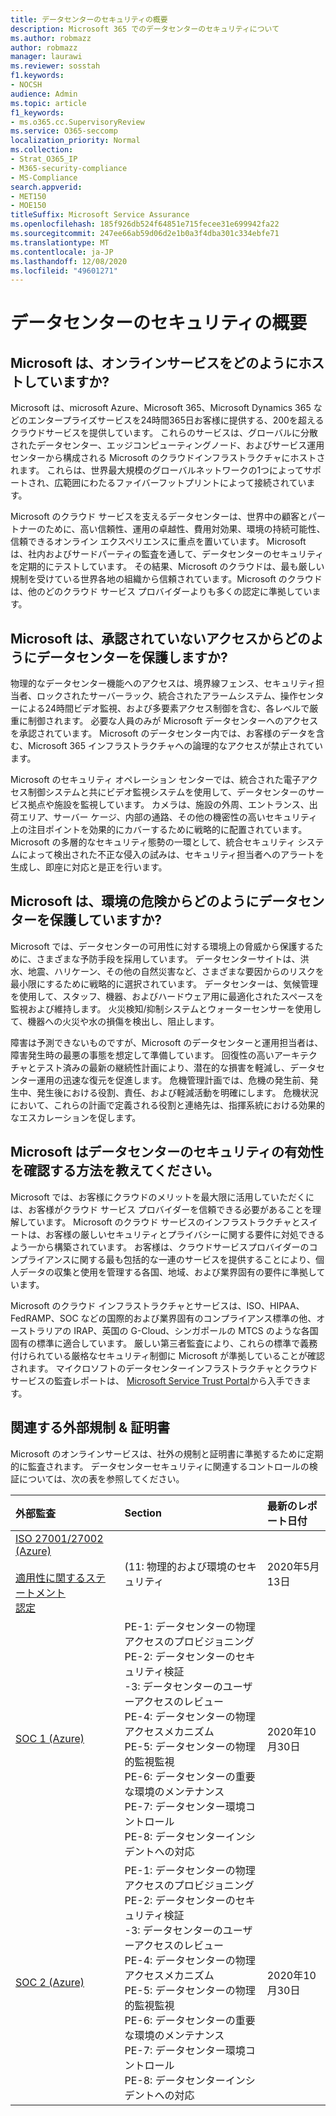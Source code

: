 ```yaml
---
title: データセンターのセキュリティの概要
description: Microsoft 365 でのデータセンターのセキュリティについて
ms.author: robmazz
author: robmazz
manager: laurawi
ms.reviewer: sosstah
f1.keywords:
- NOCSH
audience: Admin
ms.topic: article
f1_keywords:
- ms.o365.cc.SupervisoryReview
ms.service: O365-seccomp
localization_priority: Normal
ms.collection:
- Strat_O365_IP
- M365-security-compliance
- MS-Compliance
search.appverid:
- MET150
- MOE150
titleSuffix: Microsoft Service Assurance
ms.openlocfilehash: 185f926db524f64851e715fecee31e699942fa22
ms.sourcegitcommit: 247ee66ab59d06d2e1b0a3f4dba301c334ebfe71
ms.translationtype: MT
ms.contentlocale: ja-JP
ms.lasthandoff: 12/08/2020
ms.locfileid: "49601271"
---
```

# <a name="datacenter-security-overview"></a>データセンターのセキュリティの概要

## <a name="how-does-microsoft-host-its-online-services"></a>Microsoft は、オンラインサービスをどのようにホストしていますか?

Microsoft は、microsoft Azure、Microsoft 365、Microsoft Dynamics 365 などのエンタープライズサービスを24時間365日お客様に提供する、200を超えるクラウドサービスを提供しています。 これらのサービスは、グローバルに分散されたデータセンター、エッジコンピューティングノード、およびサービス運用センターから構成される Microsoft のクラウドインフラストラクチャにホストされます。 これらは、世界最大規模のグローバルネットワークの1つによってサポートされ、広範囲にわたるファイバーフットプリントによって接続されています。

Microsoft のクラウド サービスを支えるデータセンターは、世界中の顧客とパートナーのために、高い信頼性、運用の卓越性、費用対効果、環境の持続可能性、信頼できるオンライン エクスペリエンスに重点を置いています。 Microsoft は、社内およびサードパーティの監査を通して、データセンターのセキュリティを定期的にテストしています。 その結果、Microsoft のクラウドは、最も厳しい規制を受けている世界各地の組織から信頼されています。Microsoft のクラウドは、他のどのクラウド サービス プロバイダーよりも多くの認定に準拠しています。

## <a name="how-does-microsoft-protect-its-datacenters-from-unauthorized-access"></a>Microsoft は、承認されていないアクセスからどのようにデータセンターを保護しますか?

物理的なデータセンター機能へのアクセスは、境界線フェンス、セキュリティ担当者、ロックされたサーバーラック、統合されたアラームシステム、操作センターによる24時間ビデオ監視、および多要素アクセス制御を含む、各レベルで厳重に制御されます。 必要な人員のみが Microsoft データセンターへのアクセスを承認されています。 Microsoft のデータセンター内では、お客様のデータを含む、Microsoft 365 インフラストラクチャへの論理的なアクセスが禁止されています。

Microsoft のセキュリティ オペレーション センターでは、統合された電子アクセス制御システムと共にビデオ監視システムを使用して、データセンターのサービス拠点や施設を監視しています。 カメラは、施設の外周、エントランス、出荷エリア、サーバー ケージ、内部の通路、その他の機密性の高いセキュリティ上の注目ポイントを効果的にカバーするために戦略的に配置されています。 Microsoft の多層的なセキュリティ態勢の一環として、統合セキュリティ システムによって検出された不正な侵入の試みは、セキュリティ担当者へのアラートを生成し、即座に対応と是正を行います。

## <a name="how-does-microsoft-protect-its-datacenters-from-environmental-hazards"></a>Microsoft は、環境の危険からどのようにデータセンターを保護していますか?

Microsoft では、データセンターの可用性に対する環境上の脅威から保護するために、さまざまな予防手段を採用しています。 データセンターサイトは、洪水、地震、ハリケーン、その他の自然災害など、さまざまな要因からのリスクを最小限にするために戦略的に選択されています。 データセンターは、気候管理を使用して、スタッフ、機器、およびハードウェア用に最適化されたスペースを監視および維持します。 火災検知/抑制システムとウォーターセンサーを使用して、機器への火災や水の損傷を検出し、阻止します。

障害は予測できないものですが、Microsoft のデータセンターと運用担当者は、障害発生時の最悪の事態を想定して準備しています。 回復性の高いアーキテクチャとテスト済みの最新の継続性計画により、潜在的な損害を軽減し、データセンター運用の迅速な復元を促進します。 危機管理計画では、危機の発生前、発生中、発生後における役割、責任、および軽減活動を明確にします。 危機状況において、これらの計画で定義される役割と連絡先は、指揮系統における効果的なエスカレーションを促します。

## <a name="how-does-microsoft-verify-the-effectiveness-of-datacenter-security"></a>Microsoft はデータセンターのセキュリティの有効性を確認する方法を教えてください。

Microsoft では、お客様にクラウドのメリットを最大限に活用していただくには、お客様がクラウド サービス プロバイダーを信頼できる必要があることを理解しています。 Microsoft のクラウド サービスのインフラストラクチャとスイートは、お客様の厳しいセキュリティとプライバシーに関する要件に対処できるよう一から構築されています。 お客様は、クラウドサービスプロバイダーのコンプライアンスに関する最も包括的な一連のサービスを提供することにより、個人データの収集と使用を管理する各国、地域、および業界固有の要件に準拠しています。

Microsoft のクラウド インフラストラクチャとサービスは、ISO、HIPAA、FedRAMP、SOC などの国際的および業界固有のコンプライアンス標準の他、オーストラリアの IRAP、英国の G-Cloud、シンガポールの MTCS のような各国固有の標準に適合しています。 厳しい第三者監査により、これらの標準で義務付けられている厳格なセキュリティ制御に Microsoft が準拠していることが確認されます。  マイクロソフトのデータセンターインフラストラクチャとクラウドサービスの監査レポートは、 [Microsoft Service Trust Portal](https://servicetrust.microsoft.com/)から入手できます。

## <a name="related-external-regulations--certifications"></a>関連する外部規制 & 証明書

Microsoft のオンラインサービスは、社外の規制と証明書に準拠するために定期的に監査されます。 データセンターセキュリティに関連するコントロールの検証については、次の表を参照してください。

| **外部監査** | **Section** | **最新のレポート日付** |
|:--------------------|:------------|:-----------------------|  
| [ISO 27001/27002 (Azure)](https://servicetrust.microsoft.com/ViewPage/MSComplianceGuideV3?command=Download&downloadType=Document&downloadId=3383676c-b365-4288-a3c0-086ed8d737e3&tab=7027ead0-3d6b-11e9-b9e1-290b1eb4cdeb&docTab=7027ead0-3d6b-11e9-b9e1-290b1eb4cdeb_ISO_Reports) <br><br> [適用性に関するステートメント](https://servicetrust.microsoft.com/ViewPage/MSComplianceGuideV3?command=Download&downloadType=Document&downloadId=00af6c3e-7f3e-4e0d-8b0e-79f45ef2cef1&tab=7027ead0-3d6b-11e9-b9e1-290b1eb4cdeb&docTab=7027ead0-3d6b-11e9-b9e1-290b1eb4cdeb_ISO_Reports) <br> [認定](https://servicetrust.microsoft.com/ViewPage/MSComplianceGuideV3?command=Download&downloadType=Document&downloadId=4e5d7afb-2cee-4704-95cc-bb8c95a8e52a&tab=7027ead0-3d6b-11e9-b9e1-290b1eb4cdeb&docTab=7027ead0-3d6b-11e9-b9e1-290b1eb4cdeb_ISO_Reports) | (11: 物理的および環境のセキュリティ | 2020年5月13日 |
| [SOC 1 (Azure)](https://servicetrust.microsoft.com/ViewPage/MSComplianceGuideV3?command=Download&downloadType=Document&downloadId=66043614-5628-4e26-83be-057eb3bb026c&tab=7027ead0-3d6b-11e9-b9e1-290b1eb4cdeb&docTab=7027ead0-3d6b-11e9-b9e1-290b1eb4cdeb_SOC_%2F_SSAE_16_Reports) | PE-1: データセンターの物理アクセスのプロビジョニング <br> PE-2: データセンターのセキュリティ検証 <br> -3: データセンターのユーザーアクセスのレビュー <br> PE-4: データセンターの物理アクセスメカニズム <br> PE-5: データセンターの物理的監視監視 <br> PE-6: データセンターの重要な環境のメンテナンス <br> PE-7: データセンター環境コントロール <br> PE-8: データセンターインシデントへの対応 | 2020年10月30日 |
| [SOC 2 (Azure)](https://servicetrust.microsoft.com/ViewPage/MSComplianceGuideV3?command=Download&downloadType=Document&downloadId=ce5bfbea-3514-40ae-a8a6-3617106a0b56&tab=7027ead0-3d6b-11e9-b9e1-290b1eb4cdeb&docTab=7027ead0-3d6b-11e9-b9e1-290b1eb4cdeb_SOC_%2F_SSAE_16_Reports) | PE-1: データセンターの物理アクセスのプロビジョニング <br> PE-2: データセンターのセキュリティ検証 <br> -3: データセンターのユーザーアクセスのレビュー <br> PE-4: データセンターの物理アクセスメカニズム <br> PE-5: データセンターの物理的監視監視 <br> PE-6: データセンターの重要な環境のメンテナンス <br> PE-7: データセンター環境コントロール <br> PE-8: データセンターインシデントへの対応 | 2020年10月30日 |
